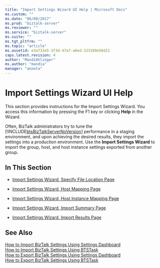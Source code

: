 ```yaml
---
title: "Import Settings Wizard UI Help | Microsoft Docs"
ms.custom: ""
ms.date: "06/08/2017"
ms.prod: "biztalk-server"
ms.reviewer: ""
ms.service: "biztalk-server"
ms.suite: ""
ms.tgt_pltfrm: ""
ms.topic: "article"
ms.assetid: e3a732e5-3f3d-47a7-a6ed-323189e56d11
caps.latest.revision: 4
author: "MandiOhlinger"
ms.author: "mandia"
manager: "anneta"
---
```

# Import Settings Wizard UI Help
This section provides instructions for the Import Settings Wizard. You access this information by pressing the F1 key or clicking **Help** in the Wizard.  
  
 Often, BizTalk administrators try to tune the [!INCLUDE[btsBizTalkServerNoVersion](../includes/btsbiztalkservernoversion-md.md)] performance in a staging environment, and upon achieving the desired results, they import the settings into a production environment. Use the **Import Settings Wizard** to import the group, host, and host instance settings exported from another group.  
  
## In This Section  
  
-   [Import Settings Wizard, Specify File Location Page](../core/import-settings-wizard-specify-file-location-page.md)  
  
-   [Import Settings Wizard, Host Mapping Page](../core/import-settings-wizard-host-mapping-page.md)  
  
-   [Import Settings Wizard, Host Instance Mapping Page](../core/import-settings-wizard-host-instance-mapping-page.md)  
  
-   [Import Settings Wizard, Import Summary Page](../core/import-settings-wizard-import-summary-page.md)  
  
-   [Import Settings Wizard, Import Results Page](../core/import-settings-wizard-import-results-page.md)  
  
## See Also  
 [How to Import BizTalk Settings Using Settings Dashboard](../core/how-to-import-biztalk-settings-using-settings-dashboard.md)   
 [How to Import BizTalk Settings Using BTSTask](../core/how-to-import-biztalk-settings-using-btstask.md)   
 [How to Export BizTalk Settings Using Settings Dashboard](../core/how-to-export-biztalk-settings-using-settings-dashboard.md)   
 [How to Export BizTalk Settings Using BTSTask](../core/how-to-export-biztalk-settings-using-btstask.md)